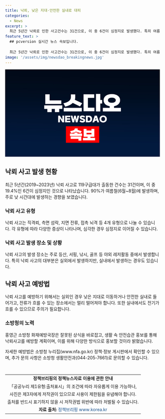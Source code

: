 ```yaml
---
title: 낙뢰, 낮은 지대·안전한 실내로 대피
categories:
  - News
excerpt: >
  최근 5년간 낙뢰로 인한 사고건수는 31건으로, 이 중 6건이 심정지로 발생했다. 특히 여름철에 주로 발생하며 등산이 가장 많은 사고 장소로 나타났다. 이에 소방청은 '생활 속 안전습관 만들기' 활동을 통해 예방에 나섰다. 90%는 낮 시간대에 발생하며 30대~50대 남성이 주된 피해자이다. 안전한 실내로 이동하거나 낮은 곳으로 이동하는 등 예방 방법을 소방청은 강조하고 있다.
feature_text: >
  ## pcversion 실시간 뉴스 속보입니다.

  최근 5년간 낙뢰로 인한 사고건수는 31건으로, 이 중 6건이 심정지로 발생했다. 특히 여름철에 주로 발생하며 등산이 가장 많은 사고 장소로 나타났다. 이에 소방청은 '생활 속 안전습관 만들기' 활동을 통해 예방에 나섰다. 90%는 낮 시간대에 발생하며 30대~50대 남성이 주된 피해자이다. 안전한 실내로 이동하거나 낮은 곳으로 이동하는 등 예방 방법을 소방청은 강조하고 있다.
image: '/assets/img/newsdao_breakingnews.jpg'
---
```


<p><img src="/assets/img/newsdao_breakingnews.jpg" alt="pcversion 속보" /></p>

<h2 data-ke-size="size26">낙뢰 사고 발생 현황</h2>

<p data-ke-size="size16">최근 5년간(2019~2023년) 낙뢰 사고로 119구급대가 출동한 건수는 31건이며, 이 중 19.4%인 6건이 심정지인 것으로 나타났습니다. 90%가 여름철(6월~8월)에 발생하며, 주로 낮 시간대에 발생하는 경향을 보였습니다.</p>

<h3>낙뢰 사고 유형</h3>

<p data-ke-size="size16">낙뢰 사고는 직격뢰, 측면 섬락, 지면 전류, 접촉 뇌격 등 4개 유형으로 나눌 수 있습니다. 각 유형에 따라 다양한 증상이 나타나며, 심각한 경우 심정지로 이어질 수 있습니다.</p>

<h3>낙뢰 사고 발생 장소 및 상황</h3>

<p data-ke-size="size16">낙뢰 사고의 발생 장소는 주로 등산, 서핑, 낚시, 골프 등 야외 레저활동 중에서 발생합니다. 특히 낙뢰 사고의 대부분은 실외에서 발생하지만, 실내에서 발생하는 경우도 있습니다.</p>

<h2 data-ke-size="size26">낙뢰 사고 예방법</h2>

<p data-ke-size="size16">낙뢰 사고를 예방하기 위해서는 실외인 경우 낮은 지대로 이동하거나 안전한 실내로 들어가고, 전류가 흐를 수 있는 장소에서는 멀리 떨어져야 합니다. 또한 실내에서도 전기가 흐를 수 있으므로 주의가 필요합니다.</p>

<h3>소방청의 노력</h3>

<p data-ke-size="size16">홍영근 소방청 화재예방국장은 잘못된 상식을 바로잡고, 생활 속 안전습관 홍보를 통해 낙뢰사고를 예방할 계획이며, 이를 위해 다양한 방식으로 홍보할 것이라 밝혔습니다.</p>

<p data-ke-size="size16">자세한 예방법은 소방청 누리집(www.nfa.go.kr) 정책·정보 게시판에서 확인할 수 있으며, 추가 문의 사항은 소방청 생활안전과(044-205-7661)로 문의할 수 있습니다.</p>

<p data-ke-size="size16">&nbsp;</p>

<table>
    <tbody>
        <tr>
            <td style="text-align: center; height: 17px;"><b>정책브리핑의 정책뉴스자료 이용에 관한 안내</b></td>
        </tr>
        <tr>
            <td style="text-align: center; height: 17px;">「공공누리 제1유형:출처표시」의 조건에 따라 자유롭게 이용 가능하나, </td>
        </tr>
        <tr>
            <td style="text-align: center; height: 17px;">사진은 제3자에게 저작권이 있으므로 사용이 제한됨을 유념해야 합니다.</td>
        </tr>
        <tr>
            <td style="text-align: center; height: 17px;">출처를 반드시 표기하지 않을 시 저작권법 위반에 따라 처벌될 수 있습니다.</td>
        </tr>
        <tr>
            <td style="text-align: center; height: 17px;"><b>자료 출처:</b> <span style="color: #1a5490;">정책브리핑 www.korea.kr</span></td>
        </tr>
    </tbody>
</table>

<p data-ke-size="size16">&nbsp;</p>

